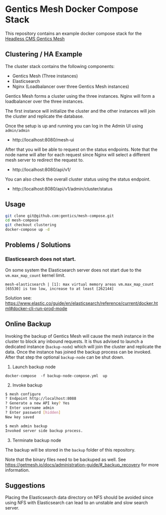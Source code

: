 # Gentics Mesh Docker Compose Stack 

This repository contains an example docker compose stack for the [Headless CMS Gentics Mesh](https://getmesh.io)

## Clustering / HA Example

The cluster stack contains the following components:

* Gentics Mesh (Three instances)
* Elasticsearch
* Nginx (Loadbalancer over three Gentics Mesh instances)

Gentics Mesh forms a cluster using the three instances. Nginx will form a loadbalancer over the three instances.

The first instance will initialize the cluster and the other instances will join the cluster and replicate the database.

Once the setup is up and running you can log in the Admin UI using `admin/admin`
* http://localhost:8080/mesh-ui

After that you will be able to request on the status endpoints. Note that the node name will alter for each request since Nginx will select a different mesh server to redirect the request to.

* http://localhost:8080/api/v1/

You can also check the overall cluster status using the status endpoint.
* http://localhost:8080/api/v1/admin/cluster/status

## Usage

```bash
git clone git@github.com:gentics/mesh-compose.git
cd mesh-compose
git checkout clustering
docker-compose up -d
```

## Problems / Solutions

### Elasticsearch does not start.

On some system the Elasticsearch server does not start due to the `vm.max_map_count` kernel limit.

```
mesh-elasticsearch | [1]: max virtual memory areas vm.max_map_count [65530] is too low, increase to at least [262144]
```

Solution see: https://www.elastic.co/guide/en/elasticsearch/reference/current/docker.html#docker-cli-run-prod-mode

## Online Backup

Invoking the backup of Gentics Mesh will cause the mesh instance in the cluster to block any inbound requests. It is thus advised to launch a dedicated instance (`backup-node`) which will join the cluster and replicate the data. Once the instance has joined the backup process can be invoked. After that step the optional `backup-node` can be shut down.

1. Launch backup node

```docker-compose  -f backup-node-compose.yml  up```

2. Invoke backup

```bash
$ mesh configure
? Endpoint http://localhost:8088
? Generate a new API key? Yes
? Enter username admin
? Enter password [hidden]
New key saved

$ mesh admin backup
Invoked server side backup process.
```

3. Terminate backup node

The backup will be stored in the `backup` folder of this repository.

Note that the binary files need to be backuped as well. See https://getmesh.io/docs/administration-guide/#_backup_recovery for more information.

## Suggestions

Placing the Elasticsearch data directory on NFS should be avoided since using NFS with Elasticsearch can lead to an unstable and slow search server.


